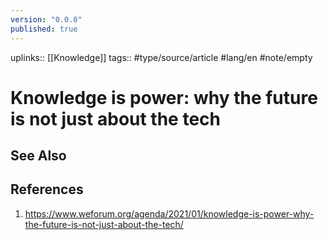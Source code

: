```yaml
---
version: "0.0.0"
published: true
---
```

uplinks:: [[Knowledge]]
tags:: #type/source/article #lang/en  #note/empty 
# Knowledge is power: why the future is not just about the tech

## See Also
## References
1. https://www.weforum.org/agenda/2021/01/knowledge-is-power-why-the-future-is-not-just-about-the-tech/
